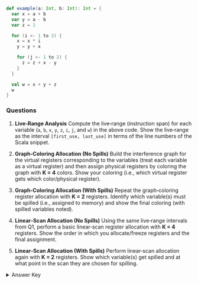 ```scala
def example(a: Int, b: Int): Int = {
  var x = a + b
  var y = a - b
  var z = 1

  for (i <- 1 to 3) {
    x = x * i
    y = y + x

    for (j <- 1 to 2) {
      z = z + x - y
    }
  }

  val w = x + y + z
  w
}
```

### Questions

1. **Live‐Range Analysis**
   Compute the live‐range (instruction span) for each variable (`a`, `b`, `x`, `y`, `z`, `i`, `j`, and `w`) in the above code. Show the live‐range as the interval `[first_use, last_use]` in terms of the line numbers of the Scala snippet.

2. **Graph‐Coloring Allocation (No Spills)**
   Build the interference graph for the virtual registers corresponding to the variables (treat each variable as a virtual register) and then assign physical registers by coloring the graph with **K = 4** colors. Show your coloring (i.e., which virtual register gets which color/physical register).

3. **Graph‐Coloring Allocation (With Spills)**
   Repeat the graph‐coloring register allocation with **K = 2** registers. Identify which variable(s) must be spilled (i.e., assigned to memory) and show the final coloring (with spilled variables noted).

4. **Linear‐Scan Allocation (No Spills)**
   Using the same live‐range intervals from Q1, perform a basic linear‐scan register allocation with **K = 4** registers. Show the order in which you allocate/freeze registers and the final assignment.

5. **Linear‐Scan Allocation (With Spills)**
   Perform linear‐scan allocation again with **K = 2** registers. Show which variable(s) get spilled and at what point in the scan they are chosen for spilling.

<details>
<summary>Answer Key</summary>

**Q1. Live‐Range Intervals**
*Assuming line numbers 1–11 for the snippet above:*

* `a`: `[1, 11]` (parameter, used in lines 2 and 3)
* `b`: `[1, 11]`
* `x`: `[2, 10]` (defined line 2, last used in computing `w` on line 10)
* `y`: `[3, 10]`
* `z`: `[4, 10]`
* `i`: `[6, 9]`
* `j`: `[8, 9]`
* `w`: `[10, 11]`

---

**Q2. Graph‐Coloring (K = 4)**

1. Build interference edges by overlapping live‐ranges.
2. With 4 colors, every node has degree < 4, so no spills.
3. One possible coloring:

   * `a` → R0
   * `b` → R1
   * `x` → R2
   * `y` → R3
   * `z` → R0
   * `i` → R1
   * `j` → R2
   * `w` → R3

---

**Q3. Graph‐Coloring (K = 2)**

1. With only 2 colors, nodes of highest degree (e.g. `x`, `y`, `z`) exceed 1 neighbor limit at simplify time.
2. Spill choice (lowest cost): spill `z`.
3. Remove `z`, color remainder with 2 colors:

   * `a`, `x`, `w` → R0
   * `b`, `y`, `i`, `j` → R1
4. `z` is assigned to memory.

---

**Q4. Linear‐Scan (K = 4)**

1. Sort intervals by start: `a`, `b`, `x`, `y`, `z`, `i`, `j`, `w`.
2. Allocate R0–R3 in turn; no interval overlaps more than 4 at once.
3. Final: same as Q2 assignment.

---

**Q5. Linear‐Scan (K = 2)**

1. Sort intervals; start assigning R0, R1.
2. At the 3rd live interval (`x`), no free register → choose the active interval ending farthest away to spill, say `a`.
3. Spill `a` to memory, free its register, and continue.
4. Result:

   * Registers: e.g. `b`→R0, `x`→R1, `y`→R0, `z`→R1, `i`→R0, `j`→R1, `w`→R0
   * Spilled: `a`

</details>
